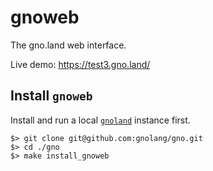 # gnoweb

The gno.land web interface.

Live demo: https://test3.gno.land/

## Install `gnoweb`

Install and run a local [`gnoland`](../gnoland) instance first.

    $> git clone git@github.com:gnolang/gno.git
    $> cd ./gno
    $> make install_gnoweb
